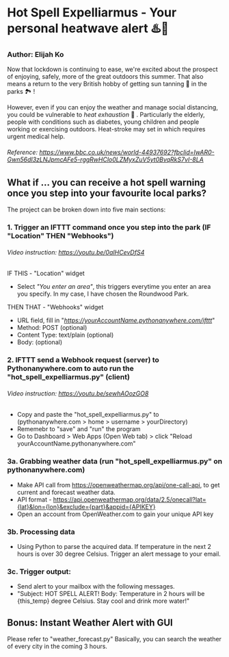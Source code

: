 # Hot Spell Expelliarmus - Your personal heatwave alert ♨️📱
### Author: Elijah Ko

Now that lockdown is continuing to ease, we're excited about the prospect of enjoying, safely, more of the great outdoors this summer. That also means a return to the very British hobby of getting sun tanning 🔆 in the parks 🏞 !

However, even if you can enjoy the weather and manage social distancing, you could be vulnerable to *heat exhaustion* 🥵 . Particularly the elderly, people with conditions such as diabetes, young children and people working or exercising outdoors. Heat-stroke may set in which requires urgent medical help.

###### Reference: https://www.bbc.co.uk/news/world-44937692?fbclid=IwAR0-Gwn56dI3zLNJpmcAFe5-rggRwHClo0LZMyxZuV5yt0BvqRkS7vI-8LA

## What if ... you can receive a hot spell warning once you step into your favourite local parks?

The project can be broken down into five main sections:

### 1. Trigger an IFTTT command once you step into the park (IF "Location" THEN "Webhooks")
###### Video instruction: https://youtu.be/0aIHCevDfS4
IF THIS - "Location" widget
- Select *"You enter an area"*, this triggers everytime you enter an area you specify. In my case, I have chosen the Roundwood Park.

THEN THAT - "Webhooks" widget
- URL field, fill in "*https://yourAccountName.pythonanywhere.com/ifttt*"
- Method: POST (optional)
- Content Type: text/plain (optional)
- Body: (optional)
    
### 2. IFTTT send a Webhook request (server) to Pythonanywhere.com to auto run the "hot_spell_expelliarmus.py" (client)
###### Video instruction: https://youtu.be/sewhAOozGO8
- Copy and paste the "hot_spell_expelliarmus.py" to (pythonanywhere.com > home > username > yourDirectory)
- Rememebr to "save" and "run" the program
- Go to Dashboard > Web Apps (Open Web tab) > click "Reload yourAccountName.pythonanywhere.com"
   
### 3a. Grabbing weather data (run "hot_spell_expelliarmus.py" on pythonanywhere.com)
- Make API call from https://openweathermap.org/api/one-call-api, to get current and forecast weather data.
- API format - https://api.openweathermap.org/data/2.5/onecall?lat={lat}&lon={lon}&exclude={part}&appid={APIKEY}
- Open an account from OpenWeather.com to gain your unique API key

### 3b. Processing data
- Using Python to parse the acquired data. If temperature in the next 2 hours is over 30 degree Celsius. Trigger an alert message to your email.

### 3c. Trigger output:
- Send alert to your mailbox with the following messages.
- "Subject: HOT SPELL ALERT! Body: Temperature in 2 hours will be {this_temp} degree Celsius. Stay cool and drink more water!"

## Bonus: Instant Weather Alert with GUI
Please refer to "weather_forecast.py"
Basically, you can search the weather of every city in the coming 3 hours.
